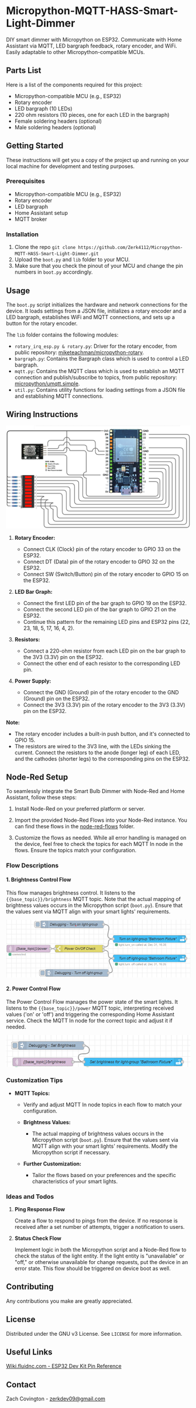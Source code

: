 # Micropython-MQTT-HASS-Smart-Light-Dimmer

DIY smart dimmer with Micropython on ESP32. Communicate with Home Assistant via MQTT, LED bargraph feedback, rotary encoder, and WiFi. Easily adaptable to other Micropython-compatible MCUs.

## Parts List

Here is a list of the components required for this project:

- Micropython-compatible MCU (e.g., ESP32)
- Rotary encoder
- LED bargraph (10 LEDs)
- 220 ohm resistors (10 pieces, one for each LED in the bargraph)
- Female soldering headers (optional)
- Male soldering headers (optional)

## Getting Started

These instructions will get you a copy of the project up and running on your local machine for development and testing purposes.

### Prerequisites

- Micropython-compatible MCU (e.g., ESP32)
- Rotary encoder
- LED bargraph
- Home Assistant setup
- MQTT broker

### Installation

1. Clone the repo ```git clone https://github.com/Zerk4112/Micropython-MQTT-HASS-Smart-Light-Dimmer.git```
2. Upload the `boot.py` and `lib` folder to your MCU.
3. Make sure that you check the pinout of your MCU and change the pin numbers in `boot.py` accordingly.

## Usage

The `boot.py` script initializes the hardware and network connections for the device. It loads settings from a JSON file, initializes a rotary encoder and a LED bargraph, establishes WiFi and MQTT connections, and sets up a button for the rotary encoder.

The `lib` folder contains the following modules:

- `rotary_irq_esp.py & rotary.py`: Driver for the rotary encoder, from public repository: [miketeachman/micropython-rotary](https://github.com/miketeachman/micropython-rotary).
- `bargraph.py`: Contains the Bargraph class which is used to control a LED bargraph.
- `mqtt.py`: Contains the MQTT class which is used to establish an MQTT connection and publish/subscribe to topics, from public repository: [micropython/umqtt.simple](https://github.com/micropython/micropython-lib/tree/master/micropython/umqtt.simple).
- `util.py`: Contains utility functions for loading settings from a JSON file and establishing MQTT connections.

## Wiring Instructions

![Wiring Diagram](https://github.com/Zerk4112/Micropython-MQTT-HASS-Smart-Light-Dimmer/blob/main/img/v1%20Wiring%20Diagram.png?raw=true)

1. **Rotary Encoder:**
   - Connect CLK (Clock) pin of the rotary encoder to GPIO 33 on the ESP32.
   - Connect DT (Data) pin of the rotary encoder to GPIO 32 on the ESP32.
   - Connect SW (Switch/Button) pin of the rotary encoder to GPIO 15 on the ESP32.

2. **LED Bar Graph:**
   - Connect the first LED pin of the bar graph to GPIO 19 on the ESP32.
   - Connect the second LED pin of the bar graph to GPIO 21 on the ESP32.
   - Continue this pattern for the remaining LED pins and ESP32 pins (22, 23, 18, 5, 17, 16, 4, 2).

3. **Resistors:**
   - Connect a 220-ohm resistor from each LED pin on the bar graph to the 3V3 (3.3V) pin on the ESP32.
   - Connect the other end of each resistor to the corresponding LED pin.

4. **Power Supply:**
   - Connect the GND (Ground) pin of the rotary encoder to the GND (Ground) pin on the ESP32.
   - Connect the 3V3 (3.3V) pin of the rotary encoder to the 3V3 (3.3V) pin on the ESP32.

**Note:**

- The rotary encoder includes a built-in push button, and it's connected to GPIO 15.
- The resistors are wired to the 3V3 line, with the LEDs sinking the current. Connect the resistors to the anode (longer leg) of each LED, and the cathodes (shorter legs) to the corresponding pins on the ESP32.

## Node-Red Setup

To seamlessly integrate the Smart Bulb Dimmer with Node-Red and Home Assistant, follow these steps:

1. Install Node-Red on your preferred platform or server.

2. Import the provided Node-Red Flows into your Node-Red instance. You can find these flows in the [node-red-flows](/node-red-flows) folder.

3. Customize the flows as needed. While all error handling is managed on the device, feel free to check the topics for each MQTT In node in the flows. Ensure the topics match your configuration.

### Flow Descriptions

#### 1. Brightness Control Flow

This flow manages brightness control. It listens to the `{{base_topic}}/brightness` MQTT topic. Note that the actual mapping of brightness values occurs in the Micropython script (`boot.py`). Ensure that the values sent via MQTT align with your smart lights' requirements.

![Brightness Control Flow](https://github.com/Zerk4112/Micropython-MQTT-HASS-Smart-Light-Dimmer/blob/dev/img/Node-Red%20Flow%20-%20Brightness.png?raw=true)

#### 2. Power Control Flow

The Power Control Flow manages the power state of the smart lights. It listens to the `{{base_topic}}/power` MQTT topic, interpreting received values ('on' or 'off') and triggering the corresponding Home Assistant service. Check the MQTT In node for the correct topic and adjust it if needed.

![Power Control Flow](https://github.com/Zerk4112/Micropython-MQTT-HASS-Smart-Light-Dimmer/blob/dev/img/Node-Red%20Flow%20-%20Power.png?raw=true)

### Customization Tips

- **MQTT Topics:**
  - Verify and adjust MQTT In node topics in each flow to match your configuration.

  - **Brightness Values:**
    - The actual mapping of brightness values occurs in the Micropython script (`boot.py`). Ensure that the values sent via MQTT align with your smart lights' requirements. Modify the Micropython script if necessary.

  - **Further Customization:**
    - Tailor the flows based on your preferences and the specific characteristics of your smart lights.

### Ideas and Todos

1. **Ping Response Flow**

   Create a flow to respond to pings from the device. If no response is received after a set number of attempts, trigger a notification to users.

2. **Status Check Flow**

   Implement logic in both the Micropython script and a Node-Red flow to check the status of the light entity. If the light entity is "unavailable" or "off," or otherwise unavailable for change requests, put the device in an error state. This flow should be triggered on device boot as well.

## Contributing

Any contributions you make are greatly appreciated.

## License

Distributed under the GNU v3 License. See `LICENSE` for more information.

## Useful Links

[Wiki.fluidnc.com - ESP32 Dev Kit Pin Reference](http://wiki.fluidnc.com/en/hardware/esp32_pin_reference)

## Contact

Zach Covington - <zerkdev09@gmail.com>
